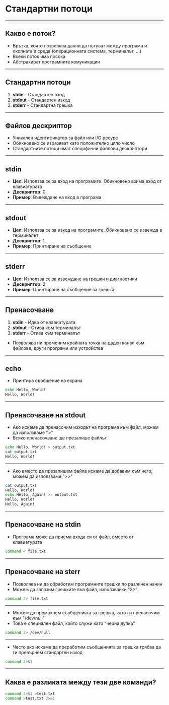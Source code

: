 # Стандартни потоци

---

## Какво е поток?

- Връзка, която позволява данни да пътуват между програма и околната ѝ среда (операционната система, терминалът, ...)
- Всеки поток има посока
- Абстрахират програмните комуникации

---

## Стандартни потоци

1. **stdin** - Стандартен вход
2. **stdout** - Стандартен изход
3. **stderr** - Стандартна грешка

---

## Файлов дескриптор

- Уникален идентификатор за файл или I/O ресурс
- Обикновено се изразяват като положително цяло число
- Стандартните потоци имат специфични файлови дескриптори

---

## stdin

- **Цел**: Използва се за вход на програмите. Обикновено взима вход от клавиатурата
- **Дескриптор**: 0
- **Пример**: Въвеждане на вход в програма

---

## stdout

- **Цел**: Използва се за изход на програмите. Обикновено се извежда в терминалът
- **Дескриптор**: 1
- **Пример**: Принтиране на съобщение

---
## stderr

- **Цел**: Използва се за извеждане на грешки и диагностики
- **Дескриптор**: 2
- **Пример**: Принтиране на съобщение за грешка

---

## Пренасочване

1. **stdin** - Идва от клавиатурата
2. **stdout** - Отива към терминалът
3. **stderr** - Отива към терминалът
- Позволява ни променим крайната точка на даден канал към файлове, други програми или устройства

---

## echo

- Принтира съобщение на екрана

```bash
echo Hello, World!
Hello, World!
```

---

## Пренасочване на stdout

-  Ако искаме да пренасочим изходът на програма към файл, можем да използваме ">"
- Всяко пренасочване ще презапише файлът
```bash
echo Hello, World! > output.txt
cat output.txt
Hello, World!
```

---

- Ако вместо да презапишем файла искаме да добавим към него, можем да използваме ">>"

```bash
cat output.txt
Hello, World!
echo Hello, Again! >> output.txt
Hello, World!
Hello, Again!
```

---

## Пренасочване на stdin

- Програма може да приема входа си от файл, вместо от клавиатурата

```bash
command < file.txt
```


---

## Пренасочване на sterr

- Позволява ни да обработим програмните грешки по различен начин
- Можем да запазим грешките във файл, използвайки "2>“:

```bash
command 2> file.txt
```

---

- Можем да премахнем съобщенията за грешка, като ги пренасочим към "/dev/null"
- Това е специален файл, който служи като "черна дупка"

```bash
command 2> /dev/null
```

---

- Често ако искаме да преработим съобщенията за грешка трябва да ги превърнем стандартен изход

```bash
command 2>&1
```

---

## Каква е разликата между тези две команди?

```bash
command 2>&1 >test.txt
command >test.txt 2>&1
```
